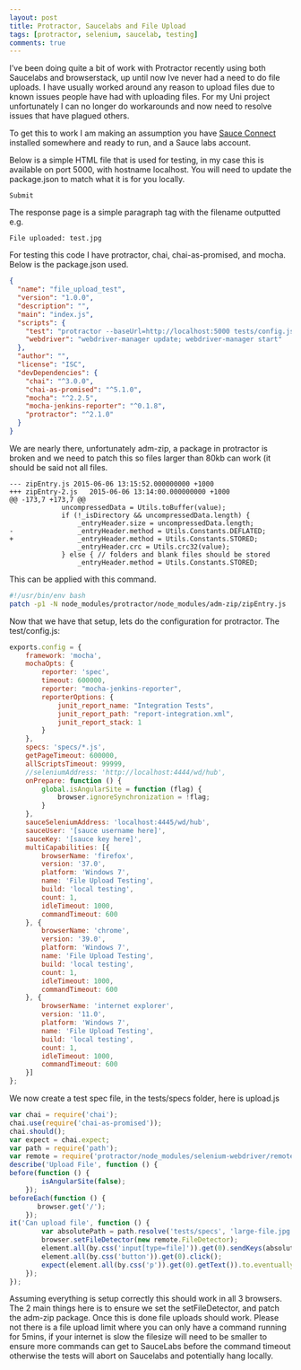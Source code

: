 ```yaml
---
layout: post
title: Protractor, Saucelabs and File Upload
tags: [protractor, selenium, saucelab, testing]
comments: true
---
```


I’ve been doing quite a bit of work with Protractor recently using both Saucelabs and browserstack, up until now Ive never had a need to do file uploads. I have usually worked around any reason to upload files due to known issues people have had with uploading files. For my Uni project unfortunately I can no longer do workarounds and now need to resolve issues that have plagued others.

To get this to work I am making an assumption you have [Sauce Connect](https://docs.saucelabs.com/reference/sauce-connect/) installed somewhere and ready to run, and a Sauce labs account.

Below is a simple HTML file that is used for testing, in my case this is available on port 5000, with hostname localhost. You will need to update the package.json to match what it is for you locally.

`Submit`

The response page is a simple paragraph tag with the filename outputted e.g.

`File uploaded: test.jpg`

For testing this code I have protractor, chai, chai-as-promised, and mocha. Below is the package.json used.

```json
{
  "name": "file_upload_test",
  "version": "1.0.0",
  "description": "",
  "main": "index.js",
  "scripts": {
    "test": "protractor --baseUrl=http://localhost:5000 tests/config.js",
    "webdriver": "webdriver-manager update; webdriver-manager start"
  },
  "author": "",
  "license": "ISC",
  "devDependencies": {
    "chai": "^3.0.0",
    "chai-as-promised": "^5.1.0",
    "mocha": "^2.2.5",
    "mocha-jenkins-reporter": "^0.1.8",
    "protractor": "^2.1.0"
  }
}
```

We are nearly there, unfortunately adm-zip, a package in protractor is broken and we need to patch this so files larger than 80kb can work (it should be said not all files.

```
--- zipEntry.js	2015-06-06 13:15:52.000000000 +1000
+++ zipEntry-2.js	2015-06-06 13:14:00.000000000 +1000
@@ -173,7 +173,7 @@
             uncompressedData = Utils.toBuffer(value);
             if (!_isDirectory && uncompressedData.length) {
                 _entryHeader.size = uncompressedData.length;
-                _entryHeader.method = Utils.Constants.DEFLATED;
+                _entryHeader.method = Utils.Constants.STORED;
                 _entryHeader.crc = Utils.crc32(value);
             } else { // folders and blank files should be stored
                 _entryHeader.method = Utils.Constants.STORED;
```

This can be applied with this command.

```bash
#!/usr/bin/env bash
patch -p1 -N node_modules/protractor/node_modules/adm-zip/zipEntry.js
```

Now that we have that setup, lets do the configuration for protractor. The test/config.js:

```javascript
exports.config = {
    framework: 'mocha',
    mochaOpts: {
        reporter: 'spec',
        timeout: 600000,
        reporter: "mocha-jenkins-reporter",
        reporterOptions: {
            junit_report_name: "Integration Tests",
            junit_report_path: "report-integration.xml",
            junit_report_stack: 1
        }
    },
    specs: 'specs/*.js',
    getPageTimeout: 600000,
    allScriptsTimeout: 99999,
    //seleniumAddress: 'http://localhost:4444/wd/hub',
    onPrepare: function () {
        global.isAngularSite = function (flag) {
            browser.ignoreSynchronization = !flag;
        }
    },
    sauceSeleniumAddress: 'localhost:4445/wd/hub',
    sauceUser: '[sauce username here]',
    sauceKey: '[sauce key here]',
    multiCapabilities: [{
        browserName: 'firefox',
        version: '37.0',
        platform: 'Windows 7',
        name: 'File Upload Testing',
        build: 'local testing',
        count: 1,
        idleTimeout: 1000,
        commandTimeout: 600
    }, {
        browserName: 'chrome',
        version: '39.0',
        platform: 'Windows 7',
        name: 'File Upload Testing',
        build: 'local testing',
        count: 1,
        idleTimeout: 1000,
        commandTimeout: 600
    }, {
        browserName: 'internet explorer',
        version: '11.0',
        platform: 'Windows 7',
        name: 'File Upload Testing',
        build: 'local testing',
        count: 1,
        idleTimeout: 1000,
        commandTimeout: 600
    }]
};
```

We now create a test spec file, in the tests/specs folder, here is upload.js

```javascript
var chai = require('chai');
chai.use(require('chai-as-promised'));
chai.should();
var expect = chai.expect;
var path = require('path');
var remote = require('protractor/node_modules/selenium-webdriver/remote');
describe('Upload File', function () {
before(function () {
        isAngularSite(false);
    });
beforeEach(function () {
       browser.get('/');
    });
it('Can upload file', function () {
        var absolutePath = path.resolve('tests/specs', 'large-file.jpg');
        browser.setFileDetector(new remote.FileDetector);
        element.all(by.css('input[type=file]')).get(0).sendKeys(absolutePath);
        element.all(by.css('button')).get(0).click();
        expect(element.all(by.css('p')).get(0).getText()).to.eventually.equal('File uploaded: large-file.jpg');
    });
});
```

Assuming everything is setup correctly this should work in all 3 browsers. The 2 main things here is to ensure we set the setFileDetector, and patch the adm-zip package. Once this is done file uploads should work. Please not there is a file upload limit where you can only have a command running for 5mins, if your internet is slow the filesize will need to be smaller to ensure more commands can get to SauceLabs before the command timeout otherwise the tests will abort on Saucelabs and potentially hang locally.
